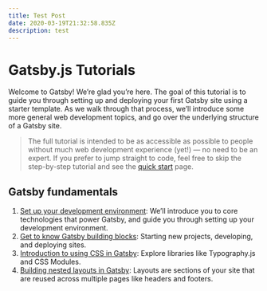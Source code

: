```yaml
---
title: Test Post
date: 2020-03-19T21:32:58.835Z
description: test
---
```

<!--StartFragment-->

# Gatsby.js Tutorials

Welcome to Gatsby! We’re glad you’re here. The goal of this tutorial is to guide you through setting up and deploying your first Gatsby site using a starter template. As we walk through that process, we’ll introduce some more general web development topics, and go over the underlying structure of a Gatsby site.

> The full tutorial is intended to be as accessible as possible to people without much web development experience (yet!) — no need to be an expert. If you prefer to jump straight to code, feel free to skip the step-by-step tutorial and see the [quick start](https://www.gatsbyjs.org/docs/quick-start/) page.

## Gatsby fundamentals

1. [Set up your development environment](https://www.gatsbyjs.org/tutorial/part-zero/): We’ll introduce you to core technologies that power Gatsby, and guide you through setting up your development environment.
2. [Get to know Gatsby building blocks](https://www.gatsbyjs.org/tutorial/part-one/): Starting new projects, developing, and deploying sites.
3. [Introduction to using CSS in Gatsby](https://www.gatsbyjs.org/tutorial/part-two/): Explore libraries like Typography.js and CSS Modules.
4. [Building nested layouts in Gatsby](https://www.gatsbyjs.org/tutorial/part-three/): Layouts are sections of your site that are reused across multiple pages like headers and footers.

<!--EndFragment-->